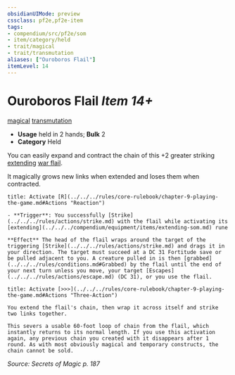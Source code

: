 ```yaml
---
obsidianUIMode: preview
cssclass: pf2e,pf2e-item
tags:
- compendium/src/pf2e/som
- item/category/held
- trait/magical
- trait/transmutation
aliases: ["Ouroboros Flail"]
itemLevel: 14
---
```

# Ouroboros Flail *Item 14+*  
[magical](../../../rules/traits/magical.md)  [transmutation](../../../rules/traits/transmutation.md)  

- **Usage** held in 2 hands; **Bulk** 2
- **Category** Held

You can easily expand and contract the chain of this +2 greater striking [extending](extending-som.md) [war flail](war-flail.md).

It magically grows new links when extended and loses them when contracted.

```ad-embed-ability
title: Activate [R](../../../rules/core-rulebook/chapter-9-playing-the-game.md#Actions "Reaction")

- **Trigger**: You successfully [Strike](../../../rules/actions/strike.md) with the flail while activating its [extending](../../../compendium/equipment/items/extending-som.md) rune

**Effect** The head of the flail wraps around the target of the triggering [Strike](../../../rules/actions/strike.md) and drags it in your direction. The target must succeed at a DC 31 Fortitude save or be pulled adjacent to you. A creature pulled in is then [grabbed](../../../rules/conditions.md#Grabbed) by the flail until the end of your next turn unless you move, your target [Escapes](../../../rules/actions/escape.md) (DC 31), or you use the flail.
```

```ad-embed-ability
title: Activate [>>>](../../../rules/core-rulebook/chapter-9-playing-the-game.md#Actions "Three-Action")

You extend the flail's chain, then wrap it across itself and strike two links together.

This severs a usable 60-foot loop of chain from the flail, which instantly returns to its normal length. If you use this activation again, any previous chain you created with it disappears after 1 round. As with most obviously magical and temporary constructs, the chain cannot be sold.
```

*Source: Secrets of Magic p. 187*

